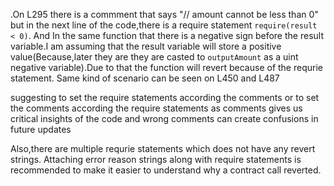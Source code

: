 .On L295 there is a commment that says "// amount cannot be less than 0" but in the next line of the code,there is a require statement `require(result < 0)`.
And In the same function that there is a negative sign before the result variable.I am assuming that the result variable will store a positive value(Because,later they are 
they are casted to `outputAmount` as a uint negative variable).Due to that
the function will revert because of the requrie statement.
Same kind of scenario can be seen on L450 and L487

suggesting to set the require statements according the comments or to set the comments according the require statements as comments gives us critical insights of the code and wrong comments can create confusions in future updates

Also,there are multiple requrie statements which does not have any revert strings.
Attaching error reason strings along with require statements is recommended to make it easier to understand why a contract call reverted.
